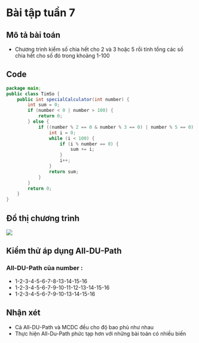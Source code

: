 # Bài tập tuần 7

## Mô tả bài toán

- Chương trình kiểm số chia hết cho 2 và 3 hoặc 5 rồi tính tổng các số chia hết cho số đó trong khoảng 1-100

## Code

```java
package main;
public class TimSo {
	public int specialCalculator(int number) {
		int sum = 0;
		if (number < 0 | number > 100) {
			return 0;
		} else {
			if ((number % 2 == 0 & number % 3 == 0) | number % 5 == 0) {
				int i = 0;
				while (i < 100) {
					if (i % number == 0) {
						sum += i;
					}
					i++;
				}
				return sum;
			}
		}
		return 0;
	}
}

```


## Đồ thị chương trình
<img src="https://github.com/hoangbd58/int3117-2016/blob/master/BuiDangHoang/BT3/dothi.png" />

## Kiểm thử áp dụng All-DU-Path

### All-DU-Path của number : 

- 1-2-3-4-5-6-7-8-13-14-15-16
- 1-2-3-4-5-6-7-9-10-11-12-13-14-15-16
- 1-2-3-4-5-6-7-9-10-13-14-15-16

## Nhận xét
- Cả All-DU-Path và MCDC đều cho độ bao phủ như nhau
- Thực hiện All-Du-Path phức tạp hơn với những bài toán có nhiều biến
